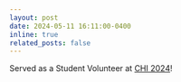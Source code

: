 ```yaml
---
layout: post
date: 2024-05-11 16:11:00-0400
inline: true
related_posts: false
---
```


Served as a Student Volunteer at [CHI 2024](https://uist.acm.org/2023/)!